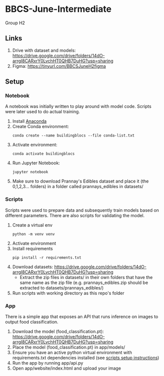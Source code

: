 # BBCS-June-Intermediate
Group H2

## Links

1. Drive with dataset and models: https://drive.google.com/drive/folders/14dO-arrgI8CARxrY0LvchHT0QHB7DuHG?usp=sharing
1. Figma: https://tinyurl.com/BBCSJuneH2figma

## Setup

### Notebook

A notebook was initially written to play around with model code. Scripts were later used to do actual training.

1. Install [Anaconda](https://docs.anaconda.com/free/anaconda/install/)
1. Create Conda environment:
    ```
    conda create --name buildingblocs --file conda-list.txt
    ```
1. Activate environment:
    ```
    conda activate buildingblocs
    ```
1. Run Jupyter Notebook:
    ```
    jupyter notebook
    ```
1. Make sure to download Prannay's Edibles dataset and place it (the 0,1,2,3... folders) in a folder called prannays_edibles in datasets/

### Scripts

Scripts were used to prepare data and subsequently train models based on different parameters. There are also scripts for validating the model.

1. Create a virtual env
    ```
    python -m venv venv
    ```
1. Activate environment
1. Install requirements
    ```
    pip install -r requirements.txt
    ```
1. Download datasets: https://drive.google.com/drive/folders/14dO-arrgI8CARxrY0LvchHT0QHB7DuHG?usp=sharing
    - Extract the zip files in datasets/ in their own folders that have the same name as the zip file (e.g. prannays_edibles.zip should be extracted to datasets/prannays_edibles/)
1. Run scripts with working directory as this repo's folder

### App

There is a simple app that exposes an API that runs inference on images to output food classification.

1. Download the model (food_classification.pt): https://drive.google.com/drive/folders/14dO-arrgI8CARxrY0LvchHT0QHB7DuHG?usp=sharing
1. Place the model (food_classification.pt) in app/models/
1. Ensure you have an active python virtual environment with requirements.txt dependencies installed (see [scripts setup instructions](#scripts))
1. Run the app by running app/api.py
1. Open app/website/index.html and upload your image
